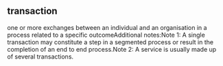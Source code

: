 ## transaction

one or more exchanges between an individual and an organisation in a process related to a specific outcomeAdditional notes:Note 1: A single transaction may constitute a step in a segmented process or result in the completion of an end to end process.Note 2: A service is usually made up of several transactions.

